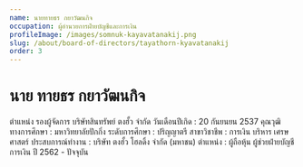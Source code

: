 ```yaml
---
name: นายทายธร กยาวัฒนกิจ
occupation: ผู้อำนวยการฝ่ายบัญชีและการเงิน
profileImage: /images/somnuk-kayavatanakij.png
slug: /about/board-of-directors/tayathorn-kyavatanakij
order: 3
---
```


# นาย ทายธร กยาวัฒนกิจ

ตำแหน่ง รองผู้จัดการ บริษัทสินทรัพย์ ตงฮั้ว จำกัด
วันเดือนปีเกิด : 20 กันยนยน 2537
คุณวุฒิทางการศึกษา : มหาวิทยาลัยปักกิ่ง
ระดับการศึกษา : ปริญญาตรี
สาขาวิชาชีพ : การเงิน บริหาร เศรษศาสตร์
ประสบการณ์ทำงาน : บริษัท ตงฮั้ว โฮลดิ้ง จำกัด (มหาชน)
ตำแหน่ง : ผู้ถือหุ้น ผู้ช่วยฝ่ายบัญชี การเงิน
ปี 2562 - ปัจจุบัน
